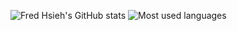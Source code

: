 ![Fred Hsieh's GitHub stats](https://github-readme-stats.vercel.app/api?username=scdsr&show_icons=true&count_private=true&theme=dracula)
![Most used languages](https://github-readme-stats.vercel.app/api/top-langs/?username=scdsr&layout=compact&theme=dracula&private=true)
